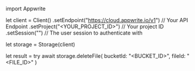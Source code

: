 import Appwrite

let client = Client()
    .setEndpoint("https://cloud.appwrite.io/v1") // Your API Endpoint
    .setProject("<YOUR_PROJECT_ID>") // Your project ID
    .setSession("") // The user session to authenticate with

let storage = Storage(client)

let result = try await storage.deleteFile(
    bucketId: "<BUCKET_ID>",
    fileId: "<FILE_ID>"
)

